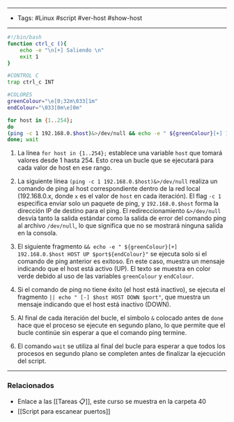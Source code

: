 -----
- Tags: #Linux #script #ver-host #show-host 
-----
```bash
#!/bin/bash
function ctrl_c (){
	echo -e "\n[+] Saliendo \n"
	exit 1
}

#CONTROL C
trap ctrl_c INT

#COLORES
greenColour="\e[0;32m\033[1m"
endColour="\033[0m\e[0m"

for host in {1..254};
do
(ping -c 1 192.168.0.$host)&>/dev/null && echo -e " ${greenColour}[+] 192.168.0.$host HOST UP $port${endColour}" || echo " [-] $host HOST DOWN $port" &
done; wait
```

1.  La línea `for host in {1..254};` establece una variable `host` que tomará valores desde 1 hasta 254. Esto crea un bucle que se ejecutará para cada valor de host en ese rango.
    
2.  La siguiente línea `(ping -c 1 192.168.0.$host)&>/dev/null` realiza un comando de ping al host correspondiente dentro de la red local (192.168.0.x, donde `x` es el valor de `host` en cada iteración). El flag `-c 1` especifica enviar solo un paquete de ping, y `192.168.0.$host` forma la dirección IP de destino para el ping. El redireccionamiento `&>/dev/null` desvía tanto la salida estándar como la salida de error del comando ping al archivo `/dev/null`, lo que significa que no se mostrará ninguna salida en la consola.
    
3.  El siguiente fragmento `&& echo -e " ${greenColour}[+] 192.168.0.$host HOST UP $port${endColour}"` se ejecuta solo si el comando de ping anterior es exitoso. En este caso, muestra un mensaje indicando que el host está activo (UP). El texto se muestra en color verde debido al uso de las variables `greenColour` y `endColour`.
    
4.  Si el comando de ping no tiene éxito (el host está inactivo), se ejecuta el fragmento `|| echo " [-] $host HOST DOWN $port"`, que muestra un mensaje indicando que el host está inactivo (DOWN).
    
5.  Al final de cada iteración del bucle, el símbolo `&` colocado antes de `done` hace que el proceso se ejecute en segundo plano, lo que permite que el bucle continúe sin esperar a que el comando ping termine.
    
6.  El comando `wait` se utiliza al final del bucle para esperar a que todos los procesos en segundo plano se completen antes de finalizar la ejecución del script.
-----
### Relacionados

- Enlace a las [[Tareas 📋]], este curso se muestra en la carpeta 40
- [[Script para escanear puertos]]